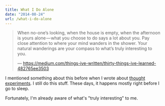 ```yaml
---
title: What I Do Alone
date: "2014-08-24"
url: /what-i-do-alone
---
```



> When no-one’s looking, when the house is empty, when the afternoon is yours alone — what you choose to do says a lot about you. Pay close attention to where your mind wanders in the shower. Your natural wanderings are your compass to what’s truly interesting to you.
>
> — https://medium.com/things-ive-written/thirty-things-ive-learned-482765ee3503

I mentioned something about this before when I wrote about [thought experiments](http://misfra.me/thought-experiments).
I still do this stuff. These days, it happens mostly right before I go to sleep.

Fortunately, I'm already aware of what's "truly interesting" to me.

